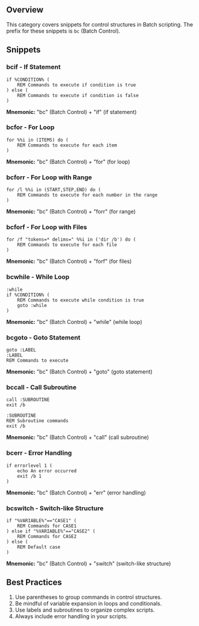 ## Overview

This category covers snippets for control structures in Batch scripting. The prefix for these snippets is `bc` (Batch Control).

## Snippets

### bcif - If Statement

```batch
if %CONDITION% (
    REM Commands to execute if condition is true
) else (
    REM Commands to execute if condition is false
)
````

**Mnemonic:** "bc" (Batch Control) + "if" (if statement)

### bcfor - For Loop

```batch
for %%i in (ITEMS) do (
    REM Commands to execute for each item
)
```

**Mnemonic:** "bc" (Batch Control) + "for" (for loop)

### bcforr - For Loop with Range

```batch
for /l %%i in (START,STEP,END) do (
    REM Commands to execute for each number in the range
)
```

**Mnemonic:** "bc" (Batch Control) + "forr" (for range)

### bcforf - For Loop with Files

```batch
for /f "tokens=* delims=" %%i in ('dir /b') do (
    REM Commands to execute for each file
)
```

**Mnemonic:** "bc" (Batch Control) + "forf" (for files)

### bcwhile - While Loop

```batch
:while
if %CONDITION% (
    REM Commands to execute while condition is true
    goto :while
)
```

**Mnemonic:** "bc" (Batch Control) + "while" (while loop)

### bcgoto - Goto Statement

```batch
goto :LABEL
:LABEL
REM Commands to execute
```

**Mnemonic:** "bc" (Batch Control) + "goto" (goto statement)

### bccall - Call Subroutine

```batch
call :SUBROUTINE
exit /b

:SUBROUTINE
REM Subroutine commands
exit /b
```

**Mnemonic:** "bc" (Batch Control) + "call" (call subroutine)

### bcerr - Error Handling

```batch
if errorlevel 1 (
    echo An error occurred
    exit /b 1
)
```

**Mnemonic:** "bc" (Batch Control) + "err" (error handling)

### bcswitch - Switch-like Structure

```batch
if "%VARIABLE%"=="CASE1" (
    REM Commands for CASE1
) else if "%VARIABLE%"=="CASE2" (
    REM Commands for CASE2
) else (
    REM Default case
)
```

**Mnemonic:** "bc" (Batch Control) + "switch" (switch-like structure)

## Best Practices

1. Use parentheses to group commands in control structures.
2. Be mindful of variable expansion in loops and conditionals.
3. Use labels and subroutines to organize complex scripts.
4. Always include error handling in your scripts.
